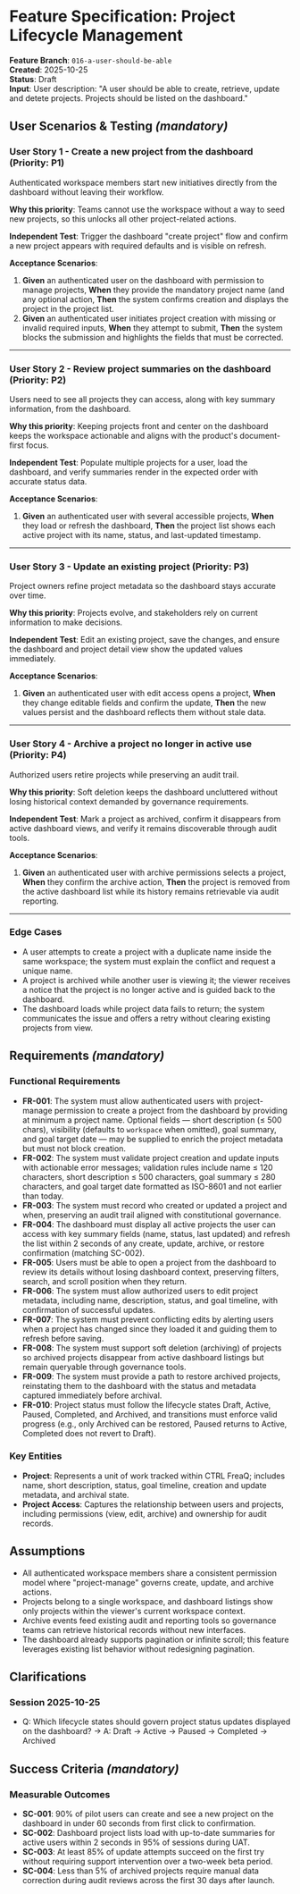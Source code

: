 # Feature Specification: Project Lifecycle Management

**Feature Branch**: `016-a-user-should-be-able`  
**Created**: 2025-10-25  
**Status**: Draft  
**Input**: User description: "A user should be able to create, retrieve, update
and detete projects. Projects should be listed on the dashboard."

## User Scenarios & Testing *(mandatory)*

### User Story 1 - Create a new project from the dashboard (Priority: P1)

Authenticated workspace members start new initiatives directly from the
dashboard without leaving their workflow.

**Why this priority**: Teams cannot use the workspace without a way to seed new
projects, so this unlocks all other project-related actions.

**Independent Test**: Trigger the dashboard "create project" flow and confirm a
new project appears with required defaults and is visible on refresh.

**Acceptance Scenarios**:

1. **Given** an authenticated user on the dashboard with permission to manage
   projects, **When** they provide the mandatory project name (and any optional
   action, **Then** the system confirms creation and displays the project in the
   project list.
2. **Given** an authenticated user initiates project creation with missing or
   invalid required inputs, **When** they attempt to submit, **Then** the system
   blocks the submission and highlights the fields that must be corrected.

---

### User Story 2 - Review project summaries on the dashboard (Priority: P2)

Users need to see all projects they can access, along with key summary
information, from the dashboard.

**Why this priority**: Keeping projects front and center on the dashboard keeps
the workspace actionable and aligns with the product's document-first focus.

**Independent Test**: Populate multiple projects for a user, load the
dashboard, and verify summaries render in the expected order with accurate
status data.

**Acceptance Scenarios**:

1. **Given** an authenticated user with several accessible projects, **When**
   they load or refresh the dashboard, **Then** the project list shows each
   active project with its name, status, and last-updated timestamp.

---

### User Story 3 - Update an existing project (Priority: P3)

Project owners refine project metadata so the dashboard stays accurate over
time.

**Why this priority**: Projects evolve, and stakeholders rely on current
information to make decisions.

**Independent Test**: Edit an existing project, save the changes, and ensure
the dashboard and project detail view show the updated values immediately.

**Acceptance Scenarios**:

1. **Given** an authenticated user with edit access opens a project, **When**
   they change editable fields and confirm the update, **Then** the new values
   persist and the dashboard reflects them without stale data.

---

### User Story 4 - Archive a project no longer in active use (Priority: P4)

Authorized users retire projects while preserving an audit trail.

**Why this priority**: Soft deletion keeps the dashboard uncluttered without
losing historical context demanded by governance requirements.

**Independent Test**: Mark a project as archived, confirm it disappears from
active dashboard views, and verify it remains discoverable through audit tools.

**Acceptance Scenarios**:

1. **Given** an authenticated user with archive permissions selects a project,
   **When** they confirm the archive action, **Then** the project is removed
   from the active dashboard list while its history remains retrievable via
   audit reporting.

---

### Edge Cases

- A user attempts to create a project with a duplicate name inside the same
  workspace; the system must explain the conflict and request a unique name.
- A project is archived while another user is viewing it; the viewer receives a
  notice that the project is no longer active and is guided back to the
  dashboard.
- The dashboard loads while project data fails to return; the system
  communicates the issue and offers a retry without clearing existing projects
  from view.

## Requirements *(mandatory)*

### Functional Requirements

- **FR-001**: The system must allow authenticated users with project-manage
  permission to create a project from the dashboard by providing at minimum a
  project name. Optional fields — short description (≤ 500 chars), visibility
  (defaults to `workspace` when omitted), goal summary, and goal target date —
  may be supplied to enrich the project metadata but must not block creation.
- **FR-002**: The system must validate project creation and update inputs with
  actionable error messages; validation rules include name ≤ 120 characters,
  short description ≤ 500 characters, goal summary ≤ 280 characters, and goal
  target date formatted as ISO-8601 and not earlier than today.
- **FR-003**: The system must record who created or updated a project and when,
  preserving an audit trail aligned with constitutional governance.
- **FR-004**: The dashboard must display all active projects the user can
  access with key summary fields (name, status, last updated) and refresh the
  list within 2 seconds of any create, update, archive, or restore confirmation
  (matching SC-002).
- **FR-005**: Users must be able to open a project from the dashboard to review
  its details without losing dashboard context, preserving filters, search, and
  scroll position when they return.
- **FR-006**: The system must allow authorized users to edit project metadata,
  including name, description, status, and goal timeline, with confirmation of
  successful updates.
- **FR-007**: The system must prevent conflicting edits by alerting users when a
  project has changed since they loaded it and guiding them to refresh before
  saving.
- **FR-008**: The system must support soft deletion (archiving) of projects so
  archived projects disappear from active dashboard listings but remain
  queryable through governance tools.
- **FR-009**: The system must provide a path to restore archived projects,
  reinstating them to the dashboard with the status and metadata captured
  immediately before archival.
- **FR-010**: Project status must follow the lifecycle states Draft, Active,
  Paused, Completed, and Archived, and transitions must enforce valid progress
  (e.g., only Archived can be restored, Paused returns to Active, Completed does
  not revert to Draft).

### Key Entities

- **Project**: Represents a unit of work tracked within CTRL FreaQ; includes
  name, short description, status, goal timeline, creation and update metadata,
  and archival state.
- **Project Access**: Captures the relationship between users and projects,
  including permissions (view, edit, archive) and ownership for audit records.

## Assumptions

- All authenticated workspace members share a consistent permission model where
  "project-manage" governs create, update, and archive actions.
- Projects belong to a single workspace, and dashboard listings show only
  projects within the viewer's current workspace context.
- Archive events feed existing audit and reporting tools so governance teams can
  retrieve historical records without new interfaces.
- The dashboard already supports pagination or infinite scroll; this feature
  leverages existing list behavior without redesigning pagination.

## Clarifications

### Session 2025-10-25

- Q: Which lifecycle states should govern project status updates displayed on
  the dashboard? → A: Draft → Active → Paused → Completed → Archived

## Success Criteria *(mandatory)*

### Measurable Outcomes

- **SC-001**: 90% of pilot users can create and see a new project on the
  dashboard in under 60 seconds from first click to confirmation.
- **SC-002**: Dashboard project lists load with up-to-date summaries for active
  users within 2 seconds in 95% of sessions during UAT.
- **SC-003**: At least 85% of update attempts succeed on the first try without
  requiring support intervention over a two-week beta period.
- **SC-004**: Less than 5% of archived projects require manual data correction
  during audit reviews across the first 30 days after launch.
